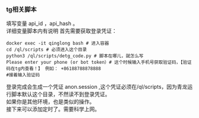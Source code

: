 ### tg相关脚本
填写变量 api_id ，api_hash 。   
详细变量脚本内有说明 
首先需要获取登录凭证：    
```
docker exec -it qinglong bash # 进入容器    
cd /ql/scripts # 必须进入这个目录    
python3 /ql/scripts/detg_code.py # 脚本在哪儿，就怎么写    
Please enter your phone (or bot token）# 这个时候输入手机号获取验证码，【验证码在tg内查看！】 例如： +86188788878888    
#接着输入验证码  
```
登录完成会生成一个凭证 anon.session ,这个凭证必须在/ql/scripts，因为青龙运行脚本默认这个目录，不然读不到登录凭证。      
如果你是其他环境，也是类似的操作。    
接下来可以添加定时了。需要科学上网。      
